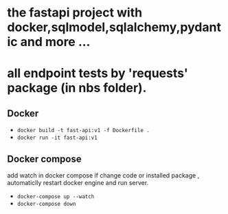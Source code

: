 # the fastapi project with docker,sqlmodel,sqlalchemy,pydantic and more ...

# all endpoint tests by 'requests' package (in nbs folder).



## Docker 

- `docker build -t fast-api:v1 -f Dockerfile .`
- `docker run -it fast-api:v1`

## Docker compose 

add watch in docker compose if change code or installed package , automaticlly restart docker engine
and run server.
- `docker-compose up --watch`
- `docker-compose down`